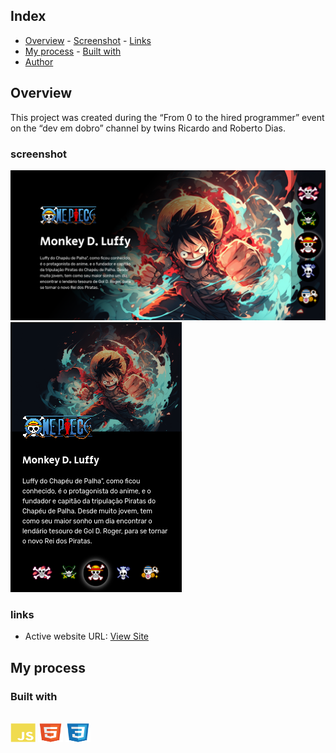 ## Index

- [Overview](#overview)
       - [Screenshot](#screenshot)
       - [Links](#links)
- [My process](#my-process)
       - [Built with](#built-with)
- [Author](#author)

## Overview

This project was created during the “From 0 to the hired programmer” event on the “dev em dobro” channel by twins Ricardo and Roberto Dias.

### screenshot

![](./src/screenshot//desktop.png)
![](./src/screenshot//mobile.png)

### links

- Active website URL: [View Site](https://otaviano-manoel.github.io/Project-One-Piece/)

## My process

### Built with
<div style="display: inline_block"><br>
<img align="center" alt="Js" height="30" width="40" src="https://raw.githubusercontent.com/devicons/devicon/master/icons/javascript/javascript-plain.svg">
<img align="center" alt="HTML" height="30" width="40" src="https://raw.githubusercontent.com/devicons/devicon/master/icons/html5/html5-original.svg">
<img align="center" alt="CSS" height="30" width="40" src="https://raw.githubusercontent.com/devicons/devicon/master/icons/css3/css3-original.svg">
</div>